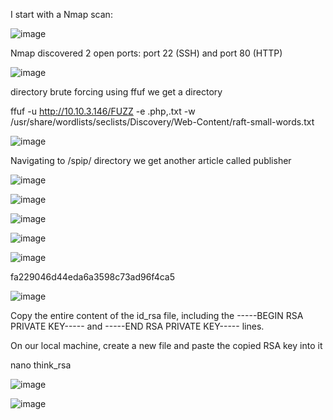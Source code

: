 
I start with a Nmap scan:

![image](https://github.com/user-attachments/assets/c2553df2-62cb-43cb-aa70-176bc74ddd05)

Nmap discovered 2 open ports: port 22 (SSH) and port 80 (HTTP)

![image](https://github.com/user-attachments/assets/01f1a259-73ff-4381-9b94-7e20fc93e4aa)


directory brute forcing using ffuf we get a directory

ffuf -u http://10.10.3.146/FUZZ -e .php,.txt -w  /usr/share/wordlists/seclists/Discovery/Web-Content/raft-small-words.txt

![image](https://github.com/user-attachments/assets/d7ba86bd-e404-499d-9c36-7d88532dfd71)

Navigating to /spip/ directory we get another article called publisher

![image](https://github.com/user-attachments/assets/b57861fb-be37-4405-a280-58808cba5a2a)

![image](https://github.com/user-attachments/assets/ae740fd2-8458-4d42-89f8-61ac3bfb05ba)

![image](https://github.com/user-attachments/assets/2dde3ff6-3a4d-431b-a832-adb81ece93dc)


![image](https://github.com/user-attachments/assets/7aa61437-cb92-4d46-8c4c-25fe59aea9d9)


![image](https://github.com/user-attachments/assets/0837530f-6168-402f-bac3-8d9d56020bf9)

fa229046d44eda6a3598c73ad96f4ca5 



![image](https://github.com/user-attachments/assets/7d83395e-acdd-43f9-9bec-da0ccc45f1c7)

Copy the entire content of the id_rsa file, including the -----BEGIN RSA PRIVATE KEY----- and -----END RSA PRIVATE KEY----- lines.


On our local machine, create a new file and paste the copied RSA key into it


nano think_rsa

![image](https://github.com/user-attachments/assets/46bce293-9c5d-4335-a25d-2348cab1f534)

![image](https://github.com/user-attachments/assets/4fe8433e-de13-40f2-9a66-b2313ccd972b)









